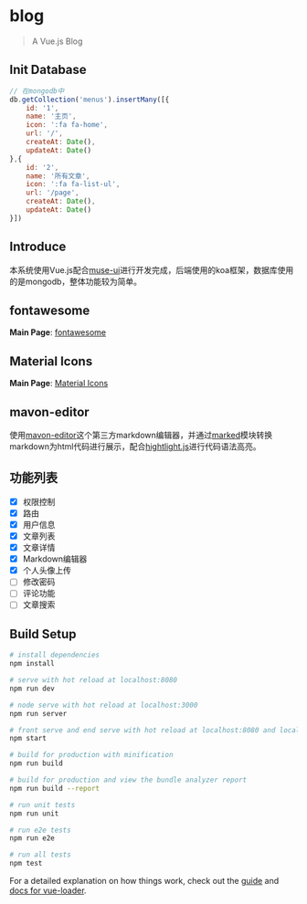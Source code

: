 # blog

> A Vue.js Blog

## Init Database
```js
// 在mongodb中
db.getCollection('menus').insertMany([{
    id: '1',
    name: '主页',
    icon: ':fa fa-home',
    url: '/',
    createAt: Date(),
    updateAt: Date()
},{
    id: '2',
    name: '所有文章',
    icon: ':fa fa-list-ul',
    url: '/page',
    createAt: Date(),
    updateAt: Date()
}])
```

## Introduce
本系统使用Vue.js配合[muse-ui](https://muse-ui.org/#/zh-CN/)进行开发完成，后端使用的koa框架，数据库使用的是mongodb，整体功能较为简单。

## fontawesome

**Main Page**: [fontawesome](http://fontawesome.dashgame.com/)

## Material Icons

**Main Page**: [Material Icons](http://google.github.io/material-design-icons/#getting-icons)

## mavon-editor

使用[mavon-editor](https://github.com/hinesboy/mavonEditor#readme)这个第三方markdown编辑器，并通过[marked](https://github.com/markedjs/marked)模块转换markdown为html代码进行展示，配合[hightlight.js](https://github.com/highlightjs/highlight.js)进行代码语法高亮。

## 功能列表
- [x] 权限控制
- [x] 路由
- [x] 用户信息
- [x] 文章列表
- [x] 文章详情
- [x] Markdown编辑器
- [x] 个人头像上传
- [ ] 修改密码
- [ ] 评论功能
- [ ] 文章搜索

## Build Setup

``` bash
# install dependencies
npm install

# serve with hot reload at localhost:8080
npm run dev

# node serve with hot reload at localhost:3000
npm run server

# front serve and end serve with hot reload at localhost:8080 and localhost:3000
npm start

# build for production with minification
npm run build

# build for production and view the bundle analyzer report
npm run build --report

# run unit tests
npm run unit

# run e2e tests
npm run e2e

# run all tests
npm test
```

For a detailed explanation on how things work, check out the [guide](http://vuejs-templates.github.io/webpack/) and [docs for vue-loader](http://vuejs.github.io/vue-loader).
